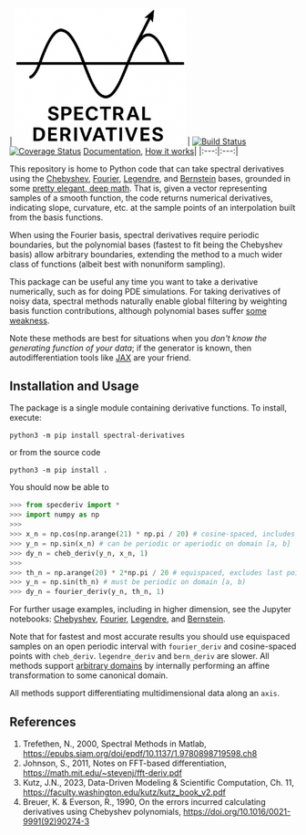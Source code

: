 
| <img src="logo.png" width="300"> |
[![Build Status](https://github.com/pavelkomarov/spectral-derivatives/actions/workflows/build.yml/badge.svg)](https://github.com/pavelkomarov/spectral-derivatives/actions)
[![Coverage Status](https://coveralls.io/repos/github/pavelkomarov/spectral-derivatives/badge.svg?branch=main)](https://coveralls.io/github/pavelkomarov/spectral-derivatives?branch=main)
[Documentation](https://pavelkomarov.com/spectral-derivatives/specderiv.html),
[How it works](https://pavelkomarov.com/spectral-derivatives/math.pdf)|
|:---:|:---:|

This repository is home to Python code that can take spectral derivatives using the [Chebyshev](https://en.wikipedia.org/wiki/Chebyshev_polynomials), [Fourier](https://mathworld.wolfram.com/FourierSeries.html), [Legendre](https://en.wikipedia.org/wiki/Legendre_polynomials), and [Bernstein](https://en.wikipedia.org/wiki/Bernstein_polynomial) bases, grounded in some [pretty elegant, deep math](https://pavelkomarov.com/spectral-derivatives/math.pdf). That is, given a vector representing samples of a smooth function, the code returns numerical derivatives, indicating slope, curvature, etc. at the sample points of an interpolation built from the basis functions.

When using the Fourier basis, spectral derivatives require periodic boundaries, but the polynomial bases (fastest to fit being the Chebyshev basis) allow arbitrary boundaries, extending the method to a much wider class of functions (albeit best with nonuniform sampling).

This package can be useful any time you want to take a derivative numerically, such as for doing PDE simulations. For taking derivatives of noisy data, spectral methods naturally enable global filtering by weighting basis function contributions, although polynomial bases suffer [some weakness](https://github.com/pavelkomarov/spectral-derivatives/blob/main/notebooks/filtering_noise.ipynb).

Note these methods are best for situations when you *don't know the generating function of your data*; if the generator is known, then autodifferentiation tools like [JAX](https://jax.readthedocs.io/en/latest/quickstart.html) are your friend.

## Installation and Usage
The package is a single module containing derivative functions. To install, execute:
```shell
python3 -m pip install spectral-derivatives
```
or from the source code
```shell
python3 -m pip install .
```
You should now be able to
```python
>>> from specderiv import *
>>> import numpy as np
>>>
>>> x_n = np.cos(np.arange(21) * np.pi / 20) # cosine-spaced, includes last point
>>> y_n = np.sin(x_n) # can be periodic or aperiodic on domain [a, b]
>>> dy_n = cheb_deriv(y_n, x_n, 1)
>>>
>>> th_n = np.arange(20) * 2*np.pi / 20 # equispaced, excludes last point
>>> y_n = np.sin(th_n) # must be periodic on domain [a, b)
>>> dy_n = fourier_deriv(y_n, th_n, 1)
```
For further usage examples, including in higher dimension, see the Jupyter notebooks: [Chebyshev](https://github.com/pavelkomarov/spectral-derivatives/blob/main/notebooks/chebyshev.ipynb), [Fourier](https://github.com/pavelkomarov/spectral-derivatives/blob/main/notebooks/fourier.ipynb), [Legendre](https://github.com/pavelkomarov/spectral-derivatives/blob/main/notebooks/legendre.ipynb), and [Bernstein](https://github.com/pavelkomarov/spectral-derivatives/blob/main/notebooks/bernstein.ipynb).

Note that for fastest and most accurate results you should use equispaced samples on an open periodic interval with `fourier_deriv` and cosine-spaced points with `cheb_deriv`. `legendre_deriv` and `bern_deriv` are slower. All methods support [arbitrary domains](https://github.com/pavelkomarov/spectral-derivatives/blob/main/notebooks/arbitrary_domains.ipynb) by internally performing an affine transformation to some canonical domain.

All methods support differentiating multidimensional data along an `axis`.

## References

1. Trefethen, N., 2000, Spectral Methods in Matlab, https://epubs.siam.org/doi/epdf/10.1137/1.9780898719598.ch8
2. Johnson, S., 2011, Notes on FFT-based differentiation, https://math.mit.edu/~stevenj/fft-deriv.pdf
3. Kutz, J.N., 2023, Data-Driven Modeling & Scientific Computation, Ch. 11, https://faculty.washington.edu/kutz/kutz_book_v2.pdf
4. Breuer, K. & Everson, R., 1990, On the errors incurred calculating derivatives using Chebyshev polynomials,
https://doi.org/10.1016/0021-9991(92)90274-3
